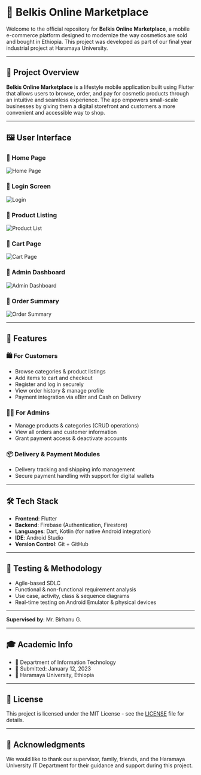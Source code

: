 # 💄 Belkis Online Marketplace

Welcome to the official repository for **Belkis Online Marketplace**, a mobile e-commerce platform designed to modernize the way cosmetics are sold and bought in Ethiopia. This project was developed as part of our final year industrial project at Haramaya University.

---

## 📱 Project Overview

**Belkis Online Marketplace** is a lifestyle mobile application built using Flutter that allows users to browse, order, and pay for cosmetic products through an intuitive and seamless experience. The app empowers small-scale businesses by giving them a digital storefront and customers a more convenient and accessible way to shop.

---

## 🖼️ User Interface

### 🔹 Home Page
![Home Page](screenshots/home_page.png)

### 🔹 Login Screen
![Login](screenshots/login_screen.png)

### 🔹 Product Listing
![Product List]([screenshots/product_list.png](https://imgur.com/a/sVy0pAP))

### 🔹 Cart Page
![Cart Page](screenshots/cart_page.png)

### 🔹 Admin Dashboard
![Admin Dashboard](screenshots/admin_dashboard.png)

### 🔹 Order Summary
![Order Summary](screenshots/order_summary.png)

---

## 🚀 Features

### 🛍️ For Customers
- Browse categories & product listings
- Add items to cart and checkout
- Register and log in securely
- View order history & manage profile
- Payment integration via eBirr and Cash on Delivery

### 👨‍💼 For Admins
- Manage products & categories (CRUD operations)
- View all orders and customer information
- Grant payment access & deactivate accounts

### 📦 Delivery & Payment Modules
- Delivery tracking and shipping info management
- Secure payment handling with support for digital wallets

---

## 🛠️ Tech Stack

- **Frontend**: Flutter
- **Backend**: Firebase (Authentication, Firestore)
- **Languages**: Dart, Kotlin (for native Android integration)
- **IDE**: Android Studio
- **Version Control**: Git + GitHub

---

## 🧪 Testing & Methodology

- Agile-based SDLC
- Functional & non-functional requirement analysis
- Use case, activity, class & sequence diagrams
- Real-time testing on Android Emulator & physical devices

---

**Supervised by**: Mr. Birhanu G.

---

## 🎓 Academic Info

- 📍 Department of Information Technology  
- 📅 Submitted: January 12, 2023  
- 🏫 Haramaya University, Ethiopia

---

## 📄 License

This project is licensed under the MIT License - see the [LICENSE](LICENSE) file for details.

---

## 🙏 Acknowledgments

We would like to thank our supervisor, family, friends, and the Haramaya University IT Department for their guidance and support during this project.
